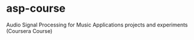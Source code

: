 # asp-course
Audio Signal Processing for Music Applications projects and experiments (Coursera Course)
